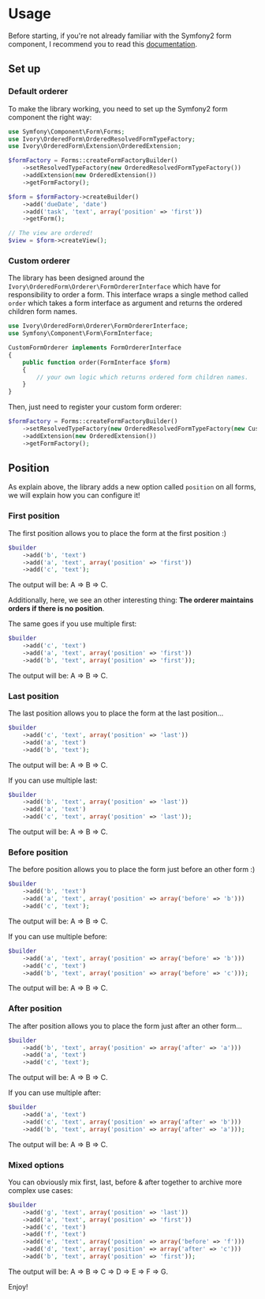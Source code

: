 # Usage

Before starting, if you're not already familiar with the Symfony2 form component, I recommend you to read this
[documentation](http://symfony.com/doc/current/components/form/introduction.html).

## Set up

### Default orderer

To make the library working, you need to set up the Symfony2 form component the right way:

``` php
use Symfony\Component\Form\Forms;
use Ivory\OrderedForm\OrderedResolvedFormTypeFactory;
use Ivory\OrderedForm\Extension\OrderedExtension;

$formFactory = Forms::createFormFactoryBuilder()
    ->setResolvedTypeFactory(new OrderedResolvedFormTypeFactory())
    ->addExtension(new OrderedExtension())
    ->getFormFactory();

$form = $formFactory->createBuilder()
    ->add('dueDate', 'date')
    ->add('task', 'text', array('position' => 'first'))
    ->getForm();

// The view are ordered!
$view = $form->createView();
```

### Custom orderer

The library has been designed around the `Ivory\OrderedForm\Orderer\FormOrdererInterface` which have for responsibility
to order a form. This interface wraps a single method called `order` which takes a form interface as argument and
returns the ordered children form names.

``` php
use Ivory\OrderedForm\Orderer\FormOrdererInterface;
use Symfony\Component\Form\FormInterface;

CustomFormOrderer implements FormOrdererInterface
{
    public function order(FormInterface $form)
    {
        // your own logic which returns ordered form children names.
    }
}
```

Then, just need to register your custom form orderer:

``` php
$formFactory = Forms::createFormFactoryBuilder()
    ->setResolvedTypeFactory(new OrderedResolvedFormTypeFactory(new CustomFormOrderer()))
    ->addExtension(new OrderedExtension())
    ->getFormFactory();
```

## Position

As explain above, the library adds a new option called `position` on all forms, we will explain how you can
configure it!

### First position

The first position allows you to place the form at the first position :)

``` php
$builder
    ->add('b', 'text')
    ->add('a', 'text', array('position' => 'first'))
    ->add('c', 'text');
```

The output will be: A => B => C.

Additionally, here, we see an other interesting thing: **The orderer maintains orders if there is no position**.

The same goes if you use multiple first:

``` php
$builder
    ->add('c', 'text')
    ->add('a', 'text', array('position' => 'first'))
    ->add('b', 'text', array('position' => 'first'));
```

The output will be: A => B => C.

### Last position

The last position allows you to place the form at the last position...

``` php
$builder
    ->add('c', 'text', array('position' => 'last'))
    ->add('a', 'text')
    ->add('b', 'text');
```

The output will be: A => B => C.

If you can use multiple last:

``` php
$builder
    ->add('b', 'text', array('position' => 'last'))
    ->add('a', 'text')
    ->add('c', 'text', array('position' => 'last'));
```

The output will be: A => B => C.

### Before position

The before position allows you to place the form just before an other form :)

``` php
$builder
    ->add('b', 'text')
    ->add('a', 'text', array('position' => array('before' => 'b')))
    ->add('c', 'text');
```

The output will be: A => B => C.

If you can use multiple before:

``` php
$builder
    ->add('a', 'text', array('position' => array('before' => 'b')))
    ->add('c', 'text')
    ->add('b', 'text', array('position' => array('before' => 'c')));
```

The output will be: A => B => C.

### After position

The after position allows you to place the form just after an other form...

``` php
$builder
    ->add('b', 'text', array('position' => array('after' => 'a')))
    ->add('a', 'text')
    ->add('c', 'text');
```

The output will be: A => B => C.

If you can use multiple after:

``` php
$builder
    ->add('a', 'text')
    ->add('c', 'text', array('position' => array('after' => 'b')))
    ->add('b', 'text', array('position' => array('after' => 'a')));
```

The output will be: A => B => C.

### Mixed options

You can obviously mix first, last, before & after together to archive more complex use cases:

``` php
$builder
    ->add('g', 'text', array('position' => 'last'))
    ->add('a', 'text', array('position' => 'first'))
    ->add('c', 'text')
    ->add('f', 'text')
    ->add('e', 'text', array('position' => array('before' => 'f')))
    ->add('d', 'text', array('position' => array('after' => 'c')))
    ->add('b', 'text', array('position' => 'first'));
```

The output will be: A => B => C => D => E => F => G.

Enjoy!
